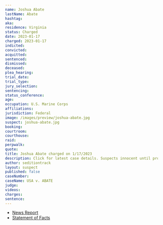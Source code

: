 ```yaml
---
name: Joshua Abate
lastName: Abate
hashtag: 
aka:
residence: Virginia
status: Charged
date: 2023-01-17
charged: 2023-01-17
indicted:
convicted:
acquitted:
sentenced:
dismissed:
deceased:
plea_hearing:
trial_date:
trial_type:
jury_selection:
sentencing:
status_conference:
age:
occupation: U.S. Marine Corps
affiliations:
jurisdiction: Federal
image: /images/preview/joshua-abate.jpg
suspect: joshua-abate.jpg
booking:
courtroom:
courthouse:
raid:
perpwalk:
quote:
title: Joshua Abate charged on 1/17/2023
description: Click for latest case details. Suspects innocent until proven guilty.
author: seditiontrack
layout: suspect
published: false
caseNumber: 
caseName: USA v. ABATE
judge:
videos:
charges:
sentence:
---
```

- [News Report](https://lawandcrime.com/u-s-capitol-breach/im-waiting-for-the-boogaloo-three-active-duty-marines-charged-with-breaching-the-capitol-on-jan-6/)
- [Statement of Facts](https://s3.documentcloud.org/documents/23580778/abate-coomer-hellonen-jan-6-statement-of-facts.pdf)
